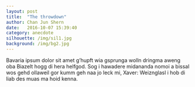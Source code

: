 ```yaml
---
layout: post
title:  "The throwdown"
author: Chan Jun Shern
date:   2016-10-07 15:39:40
category: anecdote
silhouette: /img/sil1.jpg
background: /img/bg2.jpg
---
```


Bavaria ipsum dolor sit amet g’hupft wia gsprunga wolln dringma aweng oba Biazelt hogg di hera helfgod. Sog i hawadere midananda nomoi a bissal wos gehd ollaweil gor kumm geh naa jo leck mi, Xaver: Weiznglasl i hob di liab des muas ma hoid kenna.

